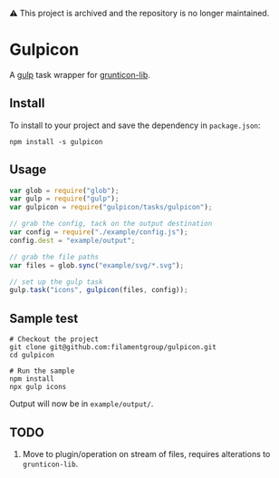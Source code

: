 :warning: This project is archived and the repository is no longer maintained.

# Gulpicon

A [gulp](https://github.com/gulpjs/gulp) task wrapper for [grunticon-lib](https://github.com/filamentgroup/grunticon-lib).

## Install

To install to your project and save the dependency in `package.json`:

```
npm install -s gulpicon
```

## Usage

```javascript
var glob = require("glob");
var gulp = require("gulp");
var gulpicon = require("gulpicon/tasks/gulpicon");

// grab the config, tack on the output destination
var config = require("./example/config.js");
config.dest = "example/output";

// grab the file paths
var files = glob.sync("example/svg/*.svg");

// set up the gulp task
gulp.task("icons", gulpicon(files, config));
```

## Sample test

```
# Checkout the project
git clone git@github.com:filamentgroup/gulpicon.git
cd gulpicon

# Run the sample
npm install
npx gulp icons
```

Output will now be in `example/output/`.

## TODO

1. Move to plugin/operation on stream of files, requires alterations to `grunticon-lib`.
